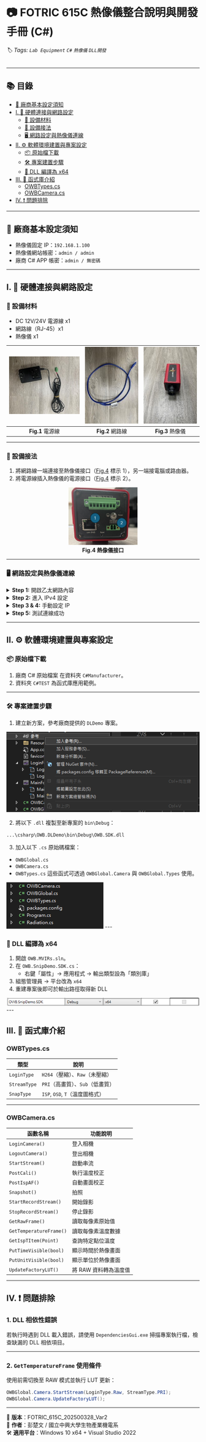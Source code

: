 
# 📷 FOTRIC 615C 熱像儀整合說明與開發手冊 (C#)

###### 🏷 Tags: `Lab Equipment` `C#` `熱像儀` `DLL開發`

---

## 📚 目錄

- [📌 廠商基本設定須知](#-廠商基本設定須知)
- [I. 🔌 硬體連接與網路設定](#i--硬體連接與網路設定)
  - [🧰 設備材料](#-設備材料)
  - [🧯 設備接法](#-設備接法)
  - [🖥 網路設定與熱像儀連線](#-網路設定與熱像儀連線)
- [II. ⚙️ 軟體環境建置與專案設定](#ii--軟體環境建置與專案設定)
  - [📦 原始檔下載](#-原始檔下載)
  - [🛠 專案建置步驟](#-專案建置步驟)
  - [🔧 DLL 編譯為 x64](#-dll-編譯為-x64)
- [III. 📁 函式庫介紹](#iii--函式庫介紹)
  - [OWBTypes.cs](#owbtypescs)
  - [OWBCamera.cs](#owbcameracs)
- [IV. ❗️ 問題排除](#iv--問題排除)

---

## 📌 廠商基本設定須知

- 熱像儀固定 IP：`192.168.1.100`
- 熱像儀網站帳密：`admin / admin`
- 廠商 C# APP 帳密：`admin / 無密碼`

---

## I. 🔌 硬體連接與網路設定

### 🧰 設備材料

- DC 12V/24V 電源線 x1
- 網路線（RJ-45）x1
- 熱像儀 x1

| <img src="img/電源線24v.jpg" height="150"> | <img src="img/網路線.jpg" height="200"> | <img src="img/熱像儀.jpg" height="200"> |
|:---------------------------:|:----------------------------:|:------------------:|
| **Fig.1** 電源線 | **Fig.2** 網路線 | **Fig.3** 熱像儀 |

---

### 🧯 設備接法

1. 將網路線一端連接至熱像儀接口（[Fig.4](#fig4-熱像儀接口) 標示 1），另一端接電腦或路由器。
2. 將電源線插入熱像儀的電源接口（[Fig.4](#fig4-熱像儀接口) 標示 2）。

<p align="center">
  <img src="img/熱像儀接口.png" height="150"><br>
  <b><a name="fig4-熱像儀接口">Fig.4 熱像儀接口</a></b>
</p>

---

### 🖥 網路設定與熱像儀連線

<details>
<summary><strong>Step 1:</strong> 開啟乙太網路內容</summary>
右鍵點選乙太網路 → 點選「內容」  
<img src="img/連接1.png">
</details>

<details>
<summary><strong>Step 2:</strong> 進入 IPv4 設定</summary>
選擇「網際通訊協定第 4 版（TCP/IPv4）」 → 點選「內容」  
<img src="img/連接2.png">
</details>

<details>
<summary><strong>Step 3 & 4:</strong> 手動設定 IP</summary>

- 使用以下 IP 配置：
  - IP：`192.168.1.xx`（`xx` 為任意 2~254）
  - 子網路遮罩：`255.255.255.0`

⚠️ **注意**：不可與熱像儀 IP `192.168.1.100` 相同。

<img src="img/連接3.png">
</details>

<details>
<summary><strong>Step 5:</strong> 測試連線成功</summary>

在瀏覽器輸入 `192.168.1.100`，若成功會顯示登入畫面。  
<img src="img/熱像儀網站畫面.png">
</details>

---

## II. ⚙️ 軟體環境建置與專案設定

### 📦 原始檔下載

1. 廠商 C# 原始檔案 在資料夾 `C#Manufacturer`。
3. 資料夾 `C#TEST` 為函式庫應用範例。

---

### 🛠 專案建置步驟

1. 建立新方案，參考廠商提供的 `DLDemo` 專案。

<img src="img/加入參考.png">

2. 將以下 `.dll` 複製至新專案的 `bin\Debug`：
```text
...\csharp\OWB.DLDemo\bin\Debug\OWB.SDK.dll
```

3. 加入以下 `.cs` 原始碼檔案：
- `OWBGlobal.cs`
- `OWBCamera.cs`
- `OWBTypes.cs`
這些函式可透過 `OWBGlobal.Camera` 與 `OWBGlobal.Types` 使用。
<img src="img/需加入cs檔.png">
---

### 🔧 DLL 編譯為 x64

1. 開啟 `OWB.MVIRs.sln`。
2. 在 `OWB.SnipDemo.SDK.cs`：
   - 右鍵「屬性」→ 應用程式 → 輸出類型設為「類別庫」
3. 組態管理員 → 平台改為 `x64`
4. 重建專案後即可於輸出路徑取得新 DLL
<img src="img/win32tox64.png">
---

## III. 📁 函式庫介紹

### OWBTypes.cs

| 類型        | 說明                                   |
|-------------|----------------------------------------|
| `LoginType` | `H264`（壓縮）、`Raw`（未壓縮）       |
| `StreamType`| `PRI`（高畫質）、`Sub`（低畫質）      |
| `SnapType`  | `ISP`, `OSD`, `T`（溫度圖格式）        |

---

### OWBCamera.cs

| 函數名稱               | 功能說明                            |
|------------------------|-------------------------------------|
| `LoginCamera()`        | 登入相機                            |
| `LogoutCamera()`       | 登出相機                            |
| `StartStream()`        | 啟動串流                            |
| `PostCali()`           | 執行溫度校正                        |
| `PostIspAF()`          | 自動畫面校正                        |
| `Snapshot()`           | 拍照                                |
| `StartRecordStream()`  | 開始錄影                            |
| `StopRecordStream()`   | 停止錄影                            |
| `GetRawFrame()`        | 讀取每像素原始值                    |
| `GetTemperatureFrame()`| 讀取每像素溫度數據                  |
| `GetIspTItem(Point)`   | 查詢特定點位溫度                    |
| `PutTimeVisible(bool)` | 顯示時間於熱像畫面                  |
| `PutUnitVisible(bool)` | 顯示單位於熱像畫面                  |
| `UpdateFactoryLUT()`   | 將 RAW 資料轉為溫度值               |

---

## IV. ❗️ 問題排除

### 1. DLL 相依性錯誤

若執行時遇到 DLL 載入錯誤，請使用 `DependenciesGui.exe` 掃描專案執行檔，檢查缺漏的 DLL 相依項目。

---

### 2. `GetTemperatureFrame` 使用條件

使用前需切換至 RAW 模式並執行 LUT 更新：

```csharp
OWBGlobal.Camera.StartStream(LoginType.Raw, StreamType.PRI);
OWBGlobal.Camera.UpdateFactoryLUT();
```

---

📄 **版本**：FOTRIC_615C_202500328_Var2  
👤 **作者**：彭楚文 / 國立中興大學生物產業機電系  
🛠 **適用平台**：Windows 10 x64 + Visual Studio 2022
